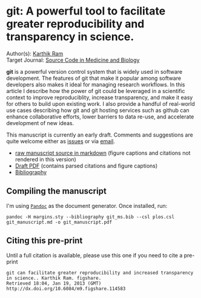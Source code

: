 # git: A powerful tool to facilitate greater reproducibility and transparency in science. 
Author(s): [Karthik Ram](mailto:karthik.ram@gmail.com)  
Target Journal: [Source Code in Medicine and Biology](http://www.scfbm.org/)

**git** is a powerful version control system that is widely used in software development. The features of git that make it popular among software developers also makes it ideal for managing research workflows. In this article I describe how the power of git could be leveraged in a scientific context to improve reproduciblity, increase transparency, and make it easy for others to build upon existing work. I also provide a handful of real-world use cases describing how git and git hosting services such as github can enhance collaborative efforts, lower barriers to data re-use, and accelerate development of new ideas.

This manuscript is currently an early draft. Comments and suggestions are quite welcome either as [issues](https://github.com/karthikram/smb_git/issues/new) or via [email](mailto:karthik.ram@gmail.com).

* [raw manuscript source in markdown](https://github.com/karthikram/smb_git/blob/master/git_manuscript.md) (figure captions and citations not rendered in this version)
* [Draft PDF](https://github.com/karthikram/smb_git/blob/master/git_manuscript.pdf?raw=true) (contains parsed citations and figure captions)
* [Bibliography](https://github.com/karthikram/smb_git/blob/master/git_ms.bib) 

## Compiling the manuscript

I'm using [`Pandoc`](http://johnmacfarlane.net/pandoc/) as the document generator. Once installed, run:

```
pandoc -H margins.sty --bibliography git_ms.bib --csl plos.csl git_manuscript.md -o git_manuscript.pdf
```

## Citing this pre-print

Until a full citation is available, please use this one if you need to cite a pre-print

```
git can facilitate greater reproducibility and increased transparency in science.. Karthik Ram. figshare.
Retrieved 18:04, Jan 19, 2013 (GMT) 
http://dx.doi.org/10.6084/m9.figshare.114583
```

